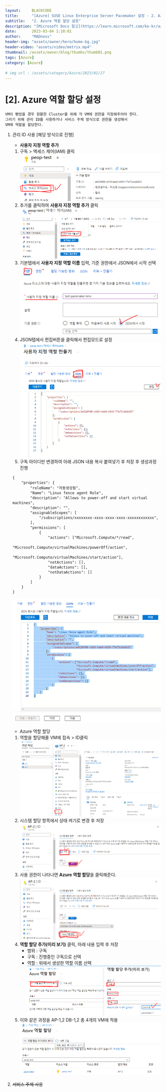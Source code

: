 ```yaml
---
layout:     BLACKCODE
title:      "[Azure] SUSE Linux Enterprise Server Pacemaker 설정 - 2. Azure 역할 할당 설정"
subtitle:   "2. Azure 역할 할당 설정"
description: "[Microsoft Docs 참고](https://learn.microsoft.com/ko-kr/azure/sap/workloads/high-availability-guide-suse-pacemaker#a-assign-the-custom-role-to-the-service-principal)"
date:       2023-03-04 1:10:01
author:     "MADness"
header-img: "assets/owner/hero/home-bg.jpg"
header-video: "assets/video/metrix.mp4"
thumbnail: /assets/owner/blog/thumbs/thumb01.png
tags: [Azure]
category: [Azure]

# img url : /assets/category/Azure/2023/02/27
---
```


# [2]. Azure 역할 할당 설정

```
VM이 뻗었을 경우 원활한 Cluster를 위해 각 VM에 권한을 지정해주어야 한다.
그러기 위해 관리 ID를 사용하거나 서비스 주체 방식으로 권한을 생성해서
VM에 역할을 할당한다.
```

1. 관리 ID 사용 [해당 방식으로 진행]
    * **사용자 지정 역할 추가**
    1. 구독 > 액세스 제어(IAM) 클릭
    ![관리 ID](/assets/category/Azure/2023/03/03/01.PNG)
    2. 추가를 클릭하여 **사용자 지정 역할 추가** 클릭
    ![관리 ID](/assets/category/Azure/2023/03/03/02.PNG)
    3. 기본탭에서 **사용자 지정 역할 이름** 입력, 기준 권한에서 JSON에서 시작 선택
    ![관리 ID](/assets/category/Azure/2023/03/03/03.PNG)
    4. JSON탭에서 편집버튼을 클릭해서 편집모드로 설정
    ![관리 ID](/assets/category/Azure/2023/03/03/04.PNG)
    5. 구독 아이디만 변경하여 아래 JSON 내용 복사 붙여넣기 후 저장 후 생성과정 진행
    ```
    {
        "properties": {
            "roleName": "자동생성됨",
            "Name": "Linux fence agent Role",
            "description": "Allows to power-off and start virtual machines",
            "description": "",
            "assignableScopes": [
                "/subscriptions/xxxxxxxx-xxxx-xxxx-xxxx-xxxxxxxxxxxx",
            ],
            "permissions": [
                {
                    "actions": ["Microsoft.Compute/*/read",
                            "Microsoft.Compute/virtualMachines/powerOff/action",
                            "Microsoft.Compute/virtualMachines/start/action"],
                    "notActions": [],
                    "dataActions": [],
                    "notDataActions": []
                }
            ]
        }
    }
    ```
    ![관리 ID](/assets/category/Azure/2023/03/03/05.PNG)

    * Azure 역할 할당
    1. 역할을 할당해줄 VM에 접속 > ID클릭
    ![관리 ID](/assets/category/Azure/2023/03/03/06.PNG)
    2. 시스템 할당 항목에서 상태 켜기로 변경 후 저장
    ![관리 ID](/assets/category/Azure/2023/03/03/07.PNG)
    3. 사용 권한이 나타나면 **Azure 역할 할당**을 클릭해준다.
    ![관리 ID](/assets/category/Azure/2023/03/03/08.PNG)
    4. **역할 할당 추가(미리 보기)** 클릭, 아래 내용 입력 후 저장
        - 범위 : 구독
        - 구독 : 진행중인 구독으로 선택
        - 역할 : 위에서 생성한 역할 이름 선택
    ![관리 ID](/assets/category/Azure/2023/03/03/09.PNG)
    5. 이와 같은 과정을 AP-1,2 DB-1,2 총 4개의 VM에 적용
    ![관리 ID](/assets/category/Azure/2023/03/03/10.png)
2. ~~서비스 주체 사용~~